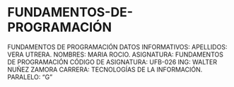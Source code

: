 # FUNDAMENTOS-DE-PROGRAMACIÓN
FUNDAMENTOS DE PROGRAMACIÓN
DATOS INFORMATIVOS:
APELLIDOS: VERA UTRERA.
NOMBRES: MARIA ROCIO.
ASIGNATURA: FUNDAMENTOS DE PROGRAMACIÓN
CÓDIGO DE ASIGNATURA: UFB-026
ING: WALTER NUÑEZ ZAMORA
CARRERA: TECNOLOGÍAS DE LA INFORMACIÓN.
PARALELO: “G”

